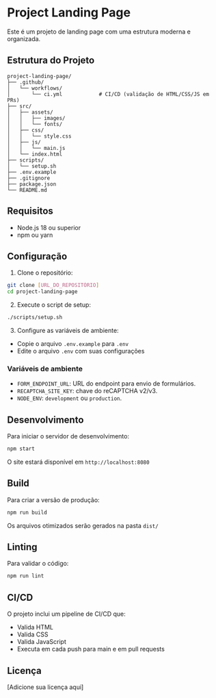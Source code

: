 # Project Landing Page

Este é um projeto de landing page com uma estrutura moderna e organizada.

## Estrutura do Projeto

```
project-landing-page/
├── .github/
│   └── workflows/
│       └── ci.yml            # CI/CD (validação de HTML/CSS/JS em PRs)
├── src/                      
│   ├── assets/
│   │   ├── images/
│   │   └── fonts/           
│   ├── css/
│   │   └── style.css
│   ├── js/
│   │   └── main.js
│   └── index.html
├── scripts/
│   └── setup.sh             
├── .env.example             
├── .gitignore               
├── package.json             
└── README.md                
```

## Requisitos

- Node.js 18 ou superior
- npm ou yarn

## Configuração

1. Clone o repositório:
```bash
git clone [URL_DO_REPOSITÓRIO]
cd project-landing-page
```

2. Execute o script de setup:
```bash
./scripts/setup.sh
```

3. Configure as variáveis de ambiente:
- Copie o arquivo `.env.example` para `.env`
- Edite o arquivo `.env` com suas configurações

### Variáveis de ambiente

- `FORM_ENDPOINT_URL`: URL do endpoint para envio de formulários.
- `RECAPTCHA_SITE_KEY`: chave do reCAPTCHA v2/v3.
- `NODE_ENV`: `development` ou `production`.

## Desenvolvimento

Para iniciar o servidor de desenvolvimento:
```bash
npm start
```

O site estará disponível em `http://localhost:8080`

## Build

Para criar a versão de produção:
```bash
npm run build
```

Os arquivos otimizados serão gerados na pasta `dist/`

## Linting

Para validar o código:
```bash
npm run lint
```

## CI/CD

O projeto inclui um pipeline de CI/CD que:
- Valida HTML
- Valida CSS
- Valida JavaScript
- Executa em cada push para main e em pull requests

## Licença

[Adicione sua licença aqui] 